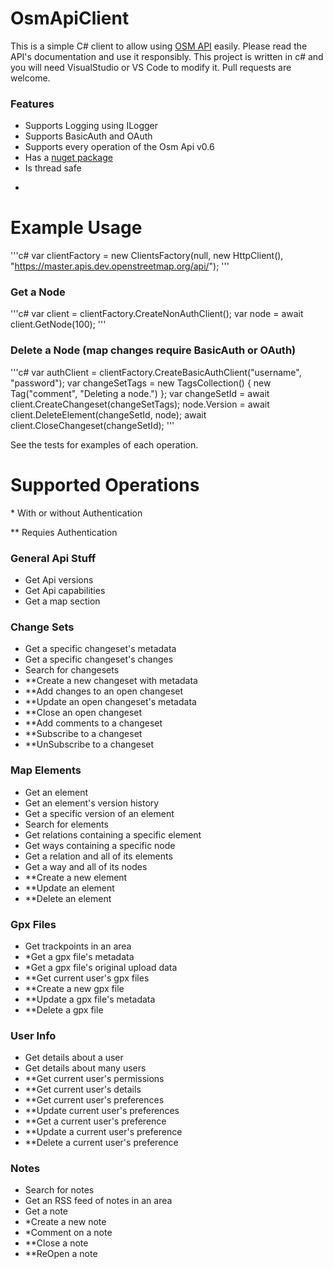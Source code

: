 # OsmApiClient
This is a simple C# client to allow using [OSM API](https://wiki.openstreetmap.org/wiki/API_v0.6) easily.
Please read the API's documentation and use it responsibly.
This project is written in c# and you will need VisualStudio or VS Code to modify it. Pull requests are welcome.

### Features
- Supports Logging using ILogger
- Supports BasicAuth and OAuth
- Supports every operation of the Osm Api v0.6
- Has a [nuget package](https://www.nuget.org/packages/OsmApiClient)
- Is thread safe
- ~~~Works with [OsmSharp(https://github.com/OsmSharp/core)]~~~ (soon)

# Example Usage
'''c#
var clientFactory = new ClientsFactory(null, new HttpClient(), "https://master.apis.dev.openstreetmap.org/api/");
'''

### Get a Node
'''c#
var client = clientFactory.CreateNonAuthClient();
var node = await client.GetNode(100);
'''

### Delete a Node (map changes require BasicAuth or OAuth)
'''c#
var authClient = clientFactory.CreateBasicAuthClient("username", "password");
var changeSetTags = new TagsCollection() { new Tag("comment", "Deleting a node.") };
var changeSetId = await client.CreateChangeset(changeSetTags);
node.Version = await client.DeleteElement(changeSetId, node);
await client.CloseChangeset(changeSetId);
'''

See the tests for examples of each operation.

# Supported Operations
\* With or without Authentication

\*\* Requies Authentication
### General Api Stuff
- Get Api versions
- Get Api capabilities
- Get a map section
### Change Sets
- Get a specific changeset's metadata
- Get a specific changeset's changes
- Search for changesets
- \*\*Create a new changeset with metadata
- \*\*Add changes to an open changeset
- \*\*Update an open changeset's metadata
- \*\*Close an open changeset
- \*\*Add comments to a changeset
- \*\*Subscribe to a changeset
- \*\*UnSubscribe to a changeset
### Map Elements
- Get an element
- Get an element's version history
- Get a specific version of an element
- Search for elements
- Get relations containing a specific element
- Get ways containing a specific node
- Get a relation and all of its elements
- Get a way and all of its nodes
- \*\*Create a new element
- \*\*Update an element
- \*\*Delete an element
### Gpx Files
- Get trackpoints in an area
- \*Get a gpx file's metadata
- \*Get a gpx file's original upload data
- \*\*Get current user's gpx files
- \*\*Create a new gpx file
- \*\*Update a gpx file's metadata
- \*\*Delete a gpx file
### User Info
- Get details about a user
- Get details about many users
- \*\*Get current user's permissions
- \*\*Get current user's details
- \*\*Get current user's preferences
- \*\*Update current user's preferences
- \*\*Get a current user's preference
- \*\*Update a current user's preference
- \*\*Delete a current user's preference
### Notes
- Search for notes
- Get an RSS feed of notes in an area
- Get a note
- \*Create a new note
- \*Comment on a note
- \*\*Close a note
- \*\*ReOpen a note